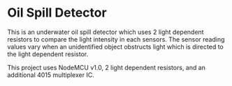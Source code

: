 # Oil Spill Detector
This is an underwater oil spill detector which uses 2 light dependent resistors to compare the light intensity in each sensors. The sensor reading values vary when an unidentified object obstructs light which is directed to the light dependent resistor.

This project uses NodeMCU v1.0, 2 light dependent resistors, and an additional 4015 multiplexer IC.

